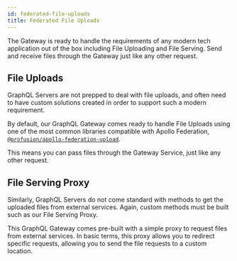```yaml
---
id: federated-file-uploads
title: Federated File Uploads
---
```


The Gateway is ready to handle the requirements of any modern tech application out of the box including File Uploading and File Serving. Send and receive files through the Gateway just like any other request.

## File Uploads

GraphQL Servers are not prepped to deal with file uploads, and often need to have custom solutions created in order to support such a modern requirement.

By default, our GraphQL Gateway comes ready to handle File Uploads using one of the most common libraries compatible with Apollo Federation, [`@profusion/apollo-federation-upload`](https://www.npmjs.com/package/@profusion/apollo-federation-upload).

This means you can pass files through the Gateway Service, just like any other request.

## File Serving Proxy

Similarly, GraphQL Servers do not come standard with methods to get the uploaded files from external services. Again, custom methods must be built such as our File Serving Proxy.

This GraphQL Gateway comes pre-built with a simple proxy to request files from external services. In basic terms, this proxy allows you to redirect specific requests, allowing you to send the file requests to a custom location.

